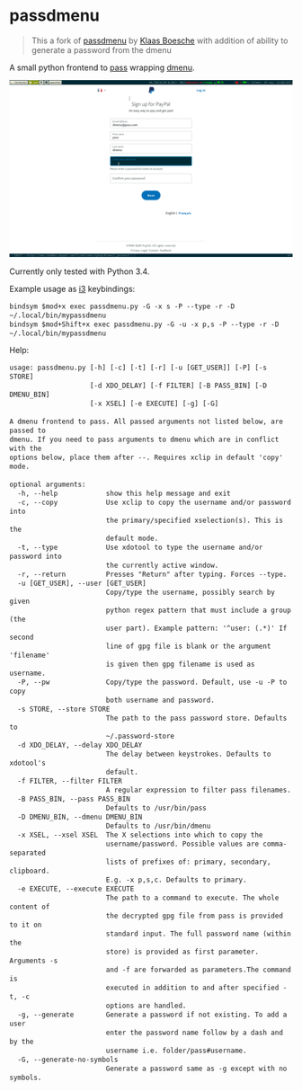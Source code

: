 passdmenu
=========

> This a fork of [passdmenu](https://github.com/klaasb/passdmenu) by [Klaas Boesche](https://github.com/klaasb)
> with addition of ability to generate a password from the dmenu

A small python frontend to [pass](http://www.passwordstore.org) wrapping [dmenu](http://tools.suckless.org/dmenu/).

![screencast demo](./passdmenu-demo.gif)

Currently only tested with Python 3.4.

Example usage as [i3](http://i3wm.org) keybindings:

    bindsym $mod+x exec passdmenu.py -G -x s -P --type -r -D ~/.local/bin/mypassdmenu
    bindsym $mod+Shift+x exec passdmenu.py -G -u -x p,s -P --type -r -D ~/.local/bin/mypassdmenu

Help:

    usage: passdmenu.py [-h] [-c] [-t] [-r] [-u [GET_USER]] [-P] [-s STORE]
                        [-d XDO_DELAY] [-f FILTER] [-B PASS_BIN] [-D DMENU_BIN]
                        [-x XSEL] [-e EXECUTE] [-g] [-G]

    A dmenu frontend to pass. All passed arguments not listed below, are passed to
    dmenu. If you need to pass arguments to dmenu which are in conflict with the
    options below, place them after --. Requires xclip in default 'copy' mode.

    optional arguments:
      -h, --help            show this help message and exit
      -c, --copy            Use xclip to copy the username and/or password into
                            the primary/specified xselection(s). This is the
                            default mode.
      -t, --type            Use xdotool to type the username and/or password into
                            the currently active window.
      -r, --return          Presses "Return" after typing. Forces --type.
      -u [GET_USER], --user [GET_USER]
                            Copy/type the username, possibly search by given
                            python regex pattern that must include a group (the
                            user part). Example pattern: '^user: (.*)' If second
                            line of gpg file is blank or the argument 'filename'
                            is given then gpg filename is used as username.
      -P, --pw              Copy/type the password. Default, use -u -P to copy
                            both username and password.
      -s STORE, --store STORE
                            The path to the pass password store. Defaults to
                            ~/.password-store
      -d XDO_DELAY, --delay XDO_DELAY
                            The delay between keystrokes. Defaults to xdotool's
                            default.
      -f FILTER, --filter FILTER
                            A regular expression to filter pass filenames.
      -B PASS_BIN, --pass PASS_BIN
                            Defaults to /usr/bin/pass
      -D DMENU_BIN, --dmenu DMENU_BIN
                            Defaults to /usr/bin/dmenu
      -x XSEL, --xsel XSEL  The X selections into which to copy the
                            username/password. Possible values are comma-separated
                            lists of prefixes of: primary, secondary, clipboard.
                            E.g. -x p,s,c. Defaults to primary.
      -e EXECUTE, --execute EXECUTE
                            The path to a command to execute. The whole content of
                            the decrypted gpg file from pass is provided to it on
                            standard input. The full password name (within the
                            store) is provided as first parameter. Arguments -s
                            and -f are forwarded as parameters.The command is
                            executed in addition to and after specified -t, -c
                            options are handled.
      -g, --generate        Generate a password if not existing. To add a user
                            enter the password name follow by a dash and by the
                            username i.e. folder/pass#username.
      -G, --generate-no-symbols
                            Generate a password same as -g except with no symbols.
